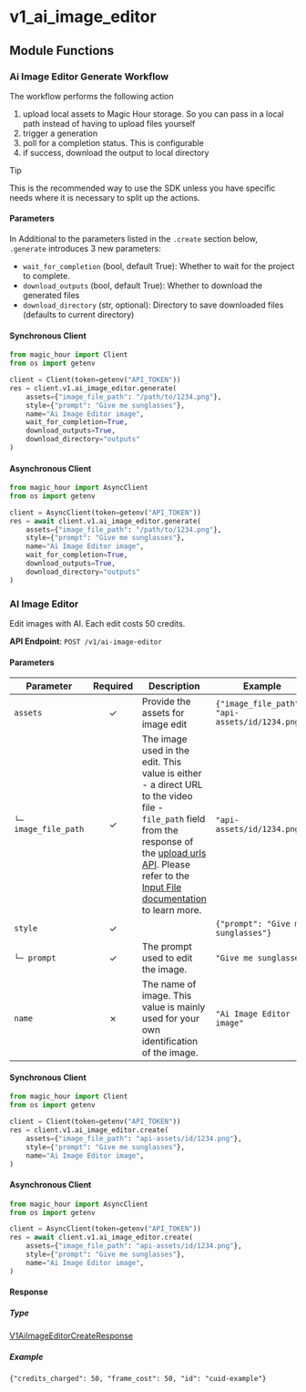 # v1_ai_image_editor

## Module Functions

<!-- CUSTOM DOCS START -->

### Ai Image Editor Generate Workflow <a name="generate"></a>

The workflow performs the following action

1. upload local assets to Magic Hour storage. So you can pass in a local path instead of having to upload files yourself
2. trigger a generation
3. poll for a completion status. This is configurable
4. if success, download the output to local directory

> [!TIP]
> This is the recommended way to use the SDK unless you have specific needs where it is necessary to split up the actions.

#### Parameters

In Additional to the parameters listed in the `.create` section below, `.generate` introduces 3 new parameters:

- `wait_for_completion` (bool, default True): Whether to wait for the project to complete.
- `download_outputs` (bool, default True): Whether to download the generated files
- `download_directory` (str, optional): Directory to save downloaded files (defaults to current directory)

#### Synchronous Client

```python
from magic_hour import Client
from os import getenv

client = Client(token=getenv("API_TOKEN"))
res = client.v1.ai_image_editor.generate(
    assets={"image_file_path": "/path/to/1234.png"},
    style={"prompt": "Give me sunglasses"},
    name="Ai Image Editor image",
    wait_for_completion=True,
    download_outputs=True,
    download_directory="outputs"
)
```

#### Asynchronous Client

```python
from magic_hour import AsyncClient
from os import getenv

client = AsyncClient(token=getenv("API_TOKEN"))
res = await client.v1.ai_image_editor.generate(
    assets={"image_file_path": "/path/to/1234.png"},
    style={"prompt": "Give me sunglasses"},
    name="Ai Image Editor image",
    wait_for_completion=True,
    download_outputs=True,
    download_directory="outputs"
)
```

<!-- CUSTOM DOCS END -->

### AI Image Editor <a name="create"></a>

Edit images with AI. Each edit costs 50 credits.

**API Endpoint**: `POST /v1/ai-image-editor`

#### Parameters

| Parameter | Required | Description | Example |
|-----------|:--------:|-------------|--------|
| `assets` | ✓ | Provide the assets for image edit | `{"image_file_path": "api-assets/id/1234.png"}` |
| `└─ image_file_path` | ✓ | The image used in the edit. This value is either - a direct URL to the video file - `file_path` field from the response of the [upload urls API](https://docs.magichour.ai/api-reference/files/generate-asset-upload-urls).  Please refer to the [Input File documentation](https://docs.magichour.ai/api-reference/files/generate-asset-upload-urls#input-file) to learn more.  | `"api-assets/id/1234.png"` |
| `style` | ✓ |  | `{"prompt": "Give me sunglasses"}` |
| `└─ prompt` | ✓ | The prompt used to edit the image. | `"Give me sunglasses"` |
| `name` | ✗ | The name of image. This value is mainly used for your own identification of the image. | `"Ai Image Editor image"` |

#### Synchronous Client

```python
from magic_hour import Client
from os import getenv

client = Client(token=getenv("API_TOKEN"))
res = client.v1.ai_image_editor.create(
    assets={"image_file_path": "api-assets/id/1234.png"},
    style={"prompt": "Give me sunglasses"},
    name="Ai Image Editor image",
)

```

#### Asynchronous Client

```python
from magic_hour import AsyncClient
from os import getenv

client = AsyncClient(token=getenv("API_TOKEN"))
res = await client.v1.ai_image_editor.create(
    assets={"image_file_path": "api-assets/id/1234.png"},
    style={"prompt": "Give me sunglasses"},
    name="Ai Image Editor image",
)

```

#### Response

##### Type
[V1AiImageEditorCreateResponse](/magic_hour/types/models/v1_ai_image_editor_create_response.py)

##### Example
`{"credits_charged": 50, "frame_cost": 50, "id": "cuid-example"}`

